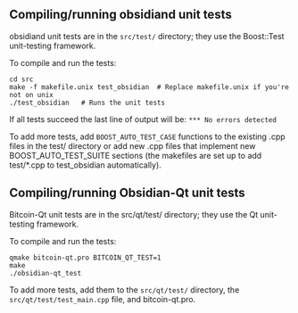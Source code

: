 Compiling/running obsidiand unit tests
------------------------------------

obsidiand unit tests are in the `src/test/` directory; they
use the Boost::Test unit-testing framework.

To compile and run the tests:

	cd src
	make -f makefile.unix test_obsidian  # Replace makefile.unix if you're not on unix
	./test_obsidian   # Runs the unit tests

If all tests succeed the last line of output will be:
`*** No errors detected`

To add more tests, add `BOOST_AUTO_TEST_CASE` functions to the existing
.cpp files in the test/ directory or add new .cpp files that
implement new BOOST_AUTO_TEST_SUITE sections (the makefiles are
set up to add test/*.cpp to test_obsidian automatically).


Compiling/running Obsidian-Qt unit tests
---------------------------------------

Bitcoin-Qt unit tests are in the src/qt/test/ directory; they
use the Qt unit-testing framework.

To compile and run the tests:

	qmake bitcoin-qt.pro BITCOIN_QT_TEST=1
	make
	./obsidian-qt_test

To add more tests, add them to the `src/qt/test/` directory,
the `src/qt/test/test_main.cpp` file, and bitcoin-qt.pro.
